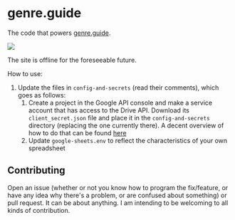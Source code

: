 # genre.guide
The code that powers [genre.guide](https://genre-guide.web.app).

[![](https://img.shields.io/discord/272098238511841280.svg?label=Discord&style=for-the-badge)](https://discord.gg/z5W6Cpd)

The site is offline for the foreseeable future.


How to use:
1. Update the files in `config-and-secrets` (read their comments), which goes as follows:
    1. Create a project in the Google API console and make a service account that has access to the Drive API. Download its `client_secret.json` file and place it in the `config-and-secrets` directory (replacing the one currently there). A decent overview of how to do that can be found [here](https://www.youtube.com/watch?v=vISRn5qFrkM)
    1. Update `google-sheets.env` to reflect the characteristics of your own spreadsheet


## Contributing

Open an issue (whether or not you know how to program the fix/feature, or have any idea why there's a problem, or are confused about something) or pull request. It can be about anything. I am intending to be welcoming to all kinds of contribution.
